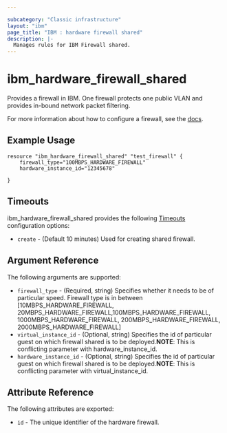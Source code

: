 ```yaml
---

subcategory: "Classic infrastructure"
layout: "ibm"
page_title: "IBM : hardware firewall shared"
description: |-
  Manages rules for IBM Firewall shared.
---
```


# ibm\_hardware\_firewall\_shared

Provides a firewall in IBM. One firewall protects one public VLAN and provides in-bound network packet filtering. 

<!-- You can order or find firewalls in the IBM Cloud infrastructure customer portal by navigating to **Network > IP Management > VLANs** and clicking the **Gateway/Firewall** column. -->

For more information about how to configure a firewall, see the [docs](https://knowledgelayer.softlayer.com/procedure/configure-hardware-firewall).

## Example Usage

```hcl
resource "ibm_hardware_firewall_shared" "test_firewall" {
    firewall_type="100MBPS_HARDWARE_FIREWALL"
    hardware_instance_id="12345678"
    
}
```

## Timeouts

ibm_hardware_firewall_shared provides the following [Timeouts](https://www.terraform.io/docs/configuration/resources.html#timeouts) configuration options:

* `create` - (Default 10 minutes) Used for creating shared firewall.

## Argument Reference

The following arguments are supported:

* `firewall_type` - (Required, string) Specifies whether it needs to be of particular speed. Firewall type is in between [10MBPS_HARDWARE_FIREWALL, 20MBPS_HARDWARE_FIREWALL,100MBPS_HARDWARE_FIREWALL, 1000MBPS_HARDWARE_FIREWALL, 200MBPS_HARDWARE_FIREWALL, 2000MBPS_HARDWARE_FIREWALL]
* `virtual_instance_id` - (Optional, string) Specifies the id of particular guest on which firewall shared is to be deployed.**NOTE**: This is conflicting parameter with hardware_instance_id.
* `hardware_instance_id` - (Optional, string) Specifies the id of particular guest on which firewall shared is to be deployed.**NOTE**: This is conflicting parameter with virtual_instance_id.

## Attribute Reference

The following attributes are exported:

 * `id` - The unique identifier of the hardware firewall.
